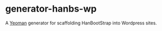 # generator-hanbs-wp

A [Yeoman](http://yeoman.io) generator for scaffolding HanBootStrap into Wordpress sites.